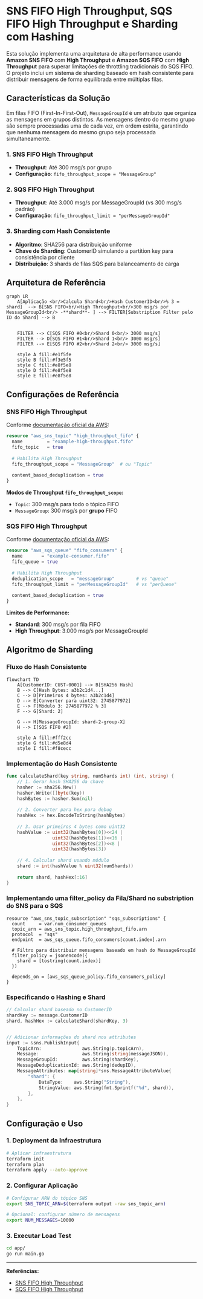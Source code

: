 # SNS FIFO High Throughput, SQS FIFO High Throughput e Sharding com Hashing

Esta solução implementa uma arquitetura de alta performance usando **Amazon SNS FIFO** com **High Throughput** e **Amazon SQS FIFO** com **High Throughput** para superar limitações de throttling tradicionais do SQS FIFO. O projeto inclui um sistema de sharding baseado em hash consistente para distribuir mensagens de forma equilibrada entre múltiplas filas.

## Características da Solução

Em filas FIFO (First-In-First-Out), `MessageGroupId` é um atributo que organiza as mensagens em grupos distintos. As mensagens dentro do mesmo grupo são sempre processadas uma de cada vez, em ordem estrita, garantindo que nenhuma mensagem do mesmo grupo seja processada simultaneamente.

### 1. SNS FIFO High Throughput

- **Throughput**: Até 300 msg/s por grupo 
- **Configuração**: `fifo_throughput_scope = "MessageGroup"`

### 2. SQS FIFO High Throughput  
- **Throughput**: Até 3.000 msg/s por MessageGroupId (vs 300 msg/s padrão)
- **Configuração**: `fifo_throughput_limit = "perMessageGroupId"`

### 3. Sharding com Hash Consistente
- **Algoritmo**: SHA256 para distribuição uniforme
- **Chave de Sharding**: CustomerID simulando a partition key para consistência por cliente
- **Distribuição**: 3 shards de filas SQS para balanceamento de carga

## Arquitetura de Referência

```mermaid
graph LR
    A[Aplicação <br/>Calcula Shard<br/>Hash CustomerID<br/>% 3 = shard]  --> B[SNS FIFO<br/>High Throughput<br/>300 msg/s por MessageGroupId<br/> -**shard**- ] --> FILTER[Substription Filter pelo ID do Shard] --> B
    
    
    FILTER --> C[SQS FIFO #0<br/>Shard 0<br/> 3000 msg/s]
    FILTER --> D[SQS FIFO #1<br/>Shard 1<br/> 3000 msg/s]
    FILTER --> E[SQS FIFO #2<br/>Shard 2<br/> 3000 msg/s]
    
    style A fill:#e1f5fe
    style B fill:#f3e5f5
    style C fill:#e8f5e8
    style D fill:#e8f5e8
    style E fill:#e8f5e8
```

## Configurações de Referência

### SNS FIFO High Throughput

Conforme [documentação oficial da AWS](https://docs.aws.amazon.com/sns/latest/dg/fifo-high-throughput.html#enable-high-throughput-on-fifo-topic):

```terraform
resource "aws_sns_topic" "high_throughput_fifo" {
  name         = "example-high-throughput.fifo"
  fifo_topic   = true
  
  # Habilita High Throughput
  fifo_throughput_scope = "MessageGroup"  # ou "Topic"
  
  content_based_deduplication = true
}
```

**Modos de Throughput `fifo_throughput_scope`:**
- `Topic`: 300 msg/s para todo o tópico FIFO
- `MessageGroup`: 300 msg/s por **grupo** FIFO

### SQS FIFO High Throughput

Conforme [documentação oficial da AWS](https://docs.aws.amazon.com/AWSSimpleQueueService/latest/SQSDeveloperGuide/high-throughput-fifo.html):

```terraform
resource "aws_sqs_queue" "fifo_consumers" {
  name       = "example-consumer.fifo"
  fifo_queue = true
  
  # Habilita High Throughput
  deduplication_scope   = "messageGroup"        # vs "queue"
  fifo_throughput_limit = "perMessageGroupId"   # vs "perQueue"
  
  content_based_deduplication = true
}
```

**Limites de Performance:**
- **Standard**: 300 msg/s por fila FIFO
- **High Throughput**: 3.000 msg/s por MessageGroupId

## Algoritmo de Sharding

### Fluxo do Hash Consistente

```mermaid
flowchart TD
    A[CustomerID: CUST-0001] --> B[SHA256 Hash]
    B --> C[Hash Bytes: a3b2c1d4...]
    C --> D[Primeiros 4 bytes: a3b2c1d4]
    D --> E[Converter para uint32: 2745877972]
    E --> F[Módulo 3: 2745877972 % 3]
    F --> G[Shard: 2]
    
    G --> H[MessageGroupId: shard-2-group-X]
    H --> I[SQS FIFO #2]
    
    style A fill:#fff2cc
    style G fill:#d5e8d4
    style I fill:#f8cecc
```

### Implementação do Hash Consistente

```go
func calculateShard(key string, numShards int) (int, string) {
    // 1. Gerar hash SHA256 da chave
    hasher := sha256.New()
    hasher.Write([]byte(key))
    hashBytes := hasher.Sum(nil)
    
    // 2. Converter para hex para debug
    hashHex := hex.EncodeToString(hashBytes)
    
    // 3. Usar primeiros 4 bytes como uint32
    hashValue := uint32(hashBytes[0])<<24 | 
                 uint32(hashBytes[1])<<16 | 
                 uint32(hashBytes[2])<<8 | 
                 uint32(hashBytes[3])
    
    // 4. Calcular shard usando módulo
    shard := int(hashValue % uint32(numShards))
    
    return shard, hashHex[:16]
}
```

### Implementando uma filter_policy da Fila/Shard  no substription do SNS para o SQS

```hcl
resource "aws_sns_topic_subscription" "sqs_subscriptions" {
  count     = var.num_consumer_queues
  topic_arn = aws_sns_topic.high_throughput_fifo.arn
  protocol  = "sqs"
  endpoint  = aws_sqs_queue.fifo_consumers[count.index].arn

  # Filtro para distribuir mensagens baseado em hash do MessageGroupId
  filter_policy = jsonencode({
    shard = [tostring(count.index)]
  })

  depends_on = [aws_sqs_queue_policy.fifo_consumers_policy]
}
```

### Especificando o Hashing e Shard 

```go
// Calcular shard baseado no CustomerID
shardKey := message.CustomerID
shard, hashHex := calculateShard(shardKey, 3)


// Adicionar informações do shard nos attributes
input := &sns.PublishInput{
	TopicArn:               aws.String(p.topicArn),
	Message:                aws.String(string(messageJSON)),
	MessageGroupId:         aws.String(shardKey),
	MessageDeduplicationId: aws.String(dedupID),
	MessageAttributes: map[string]*sns.MessageAttributeValue{
		"shard": {
			DataType:    aws.String("String"),
			StringValue: aws.String(fmt.Sprintf("%d", shard)),
		},
	},
}
```

## Configuração e Uso

### 1. Deployment da Infraestrutura

```bash
# Aplicar infraestrutura
terraform init
terraform plan
terraform apply --auto-approve
```

### 2. Configurar Aplicação

```bash
# Configurar ARN do tópico SNS
export SNS_TOPIC_ARN=$(terraform output -raw sns_topic_arn)

# Opcional: configurar número de mensagens
export NUM_MESSAGES=10000
```

### 3. Executar Load Test

```bash
cd app/
go run main.go
```


---

**Referências:**
- [SNS FIFO High Throughput](https://docs.aws.amazon.com/sns/latest/dg/fifo-high-throughput.html)
- [SQS FIFO High Throughput](https://docs.aws.amazon.com/AWSSimpleQueueService/latest/SQSDeveloperGuide/high-throughput-fifo.html)
